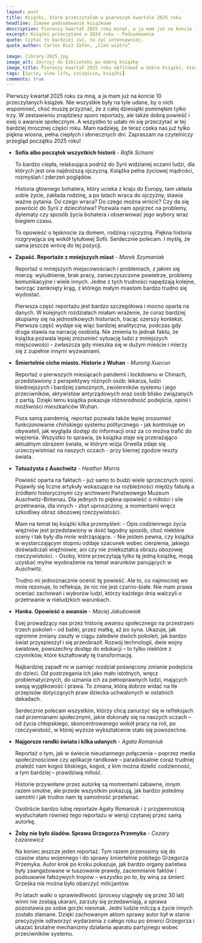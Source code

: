 ```yaml
---
layout: post
title: Książki, które przeczytałam w pierwszym kwartale 2025 roku
headline: Zimowe podsumowanie książkowe
description: Pierwszy kwartał 2025 roku minął, a ja mam już na koncie 10 przeczytanych książek – od reportaży po wciągającą powieść i inspirujący esej. Zapraszam na przegląd tytułów, które warto dodać do swojej listy lektur!
excerpt: Książki przeczytane w 2024 roku - Podsumowanie
quote: Czytać to bardziej żyć, to żyć intensywniej.
quote_author: Carlos Ruiz Zafón, „Cień wiatru”

image: library-2025.jpg
image_alt: Zajrzyj do biblioteki po dobrą książkę
image_title: Pierwszy kwartał 2025 roku obfitował w dobre książki, które chciało się czytać. Oto ich podsumowanie.
tags: [życie, slow life, szczęście, książki]
comments: true
---
```


Pierwszy kwartał 2025 roku za mną, a ja mam już na koncie 10 przeczytanych książek. Nie wszystkie były na tyle udane, by o nich wspomnieć, choć muszę przyznać, że z całej dziesiątki pominęłam tylko trzy. W zestawieniu znajdziesz sporo reportaży, ale także dobrą powieść i esej o awansie społecznym. A wszystko to udało mi się przeczytać w tej bardziej mrocznej części roku. Mam nadzieję, że teraz czeka nas już tylko piękna wiosna, pełna ciepłych i słonecznych dni. Zapraszam na czytelniczy przegląd początku 2025 roku!

- **Sofia albo początek wszystkich historii** - _Rafik Schami_

    To bardzo ciepła, relaksująca podróż do Syrii widzianej oczami ludzi, dla których jest ona najdroższą ojczyzną. Książka pełna życiowej mądrości, rozmyślań i zderzeń poglądów.

    Historia głównego bohatera, który ucieka z kraju do Europy, tam układa sobie życie, zakłada rodzinę, a po latach wraca do ojczyzny, stawia ważne pytania. Do czego wraca? Do czego można wrócić? Czy da się powrócić do Syrii z dzieciństwa? Pozwala nam spojrzeć na problemy, dylematy czy sposób życia bohatera i obserwować jego wybory wraz biegiem czasu.

    To opowieść o tęsknocie za domem, rodziną i ojczyzną. Piękna historia rozgrywjąca się wokół tytułowej Sofii. Serdecznie polecam. I myślę, że sama jeszcze wrócę do tej pozycji.

- **Zapaść. Reportaże z mniejszych miast** - _Marek Szymaniak_

    Reportaż o mniejszych miejscowościach i problemach, z jakimi się mierzą: wyludnienie, brak pracy, zanieczyszczone powietrze, problemy komunikacyjne i wiele innych. Jedne z tych trudności napędzają kolejne, tworząc zamknięty krąg, z którego małym miastom bardzo trudno się wydostać.

    Pierwsza część reportażu jest bardzo szczegółowa i mocno oparta na danych. W kolejnych rozdziałach miałam wrażenie, że coraz bardziej skupiamy się na jednostkowych historiach, tracąc szerszy kontekst. Pierwsza część wydaje się więc bardziej analityczna, podczas gdy druga stawia na narrację osobistą. Nie zmienia to jednak faktu, że książka pozwala lepiej zrozumieć sytuację ludzi z mniejszych miejscowości – zwłaszcza gdy mieszka się w dużym mieście i mierzy się z zupełnie innymi wyzwaniami.

- **Śmiertelnie ciche miasto. Historie z Wuhan** - _Murong Xuecun_

    Reportaż o pierwszych miesiącach pandemii i lockdownu w Chinach, przedstawiony z perspektywy różnych osób: lekarza, ludzi biedniejszych i bardziej zamożnych, zwolenników systemu i jego przeciwników, aktywistów antyrządowych oraz osób blisko związanych z partią. Dzięki temu książka pokazuje różnorodność podejścia, opinii i możliwości mieszkańców Wuhan.

    Poza samą pandemią, reportaż pozwala także lepiej zrozumieć funkcjonowanie chińskiego systemu politycznego - jak kontroluje on obywateli, jak wygląda dostęp do informacji oraz za co można trafić do więzienia. Wszystko to sprawia, że książka staje się przerażająco aktualnym obrazem świata, w którym wizja Orwella zdaje się urzeczywistniać na naszych oczach - przy biernej zgodzie reszty świata.

- **Tatuażysta z Auschwitz** - _Heather Morris_

    Powieść oparta na faktach - już samo to budzi wiele sprzecznych opinii. Pojawiły się liczne artykuły wskazujące na rozbieżności między fabułą a źródłami historycznymi czy archiwami Państwowego Muzeum Auschwitz-Birkenau. Dla jednych to piękna opowieść o miłości i sile przetrwania, dla innych - zbyt uproszczony, a momentami wręcz szkodliwy obraz obozowej rzeczywistości.

    Mam na temat tej książki kilka przemyśleń:
      - Opis codziennego życia więźniów jest przedstawiony w dość łagodny sposób, choć niektóre sceny i tak były dla mnie wstrząsające.
      - Nie jestem pewna, czy książka w wystarczającym stopniu oddaje szacunek wobec cierpienia, jakiego doświadczali więźniowie, ani czy nie zniekształca obrazu obozowej rzeczywistości.
      - Osoby, które przeczytają tylko tę jedną książkę, mogą uzyskać mylne wyobrażenie na temat warunków panujących w Auschwitz.

    Trudno mi jednoznacznie ocenić tę powieść. Ale to, co najmocniej we mnie rezonuje, to refleksja, że nic nie jest czarno-białe. Nie mam prawa oceniać zachowań i wyborów ludzi, którzy każdego dnia walczyli o przetrwanie w nieludzkich warunkach.

- **Hanka. Opowieść o awansie** - _Maciej Jakubowiak_

    Esej prowadzący nas przez historię awansu społecznego na przestrzeni trzech pokoleń – od babki, przez matkę, aż po syna. Ukazuje, jak ogromne zmiany zaszły w ciągu zaledwie dwóch pokoleń, jak bardzo świat przyspieszył i się przeobraził. Rozwój technologii, dwie wojny światowe, powszechny dostęp do edukacji – to tylko niektóre z czynników, które kształtowały tę transformację.

    Najbardziej zapadł mi w pamięć rozdział poświęcony zmianie podejścia do dzieci. Od postrzegania ich jako mało istotnych, wręcz problematycznych, do uznania ich za pełnoprawnych ludzi, mających swoją wyjątkowość i prawa. To zmiana, którą dobrze widać na tle przepisów dotyczących praw dziecka uchwalonych w ostatnich dekadach.

    Serdecznie polecam wszystkim, którzy chcą zanurzyć się w refleksjach nad przemianami społecznymi, jakie dokonały się na naszych oczach – od życia chłopskiego, skoncentrowanego wokół pracy na roli, po rzeczywistość, w której wyższe wykształcenie stało się powszechne.

- **Najgorsze randki świata i kilka udanych** - _Agata Romaniuk_

    Reportaż o tym, jak w świecie nieustannego połączenia – poprzez media społecznościowe czy aplikacje randkowe – paradoksalnie coraz trudniej znaleźć nam kogoś bliskiego, kogoś, z kim można dzielić codzienność, a tym bardziej – prawdziwą miłość.

    Historie przywołane przez autorkę są momentami zabawne, innym razem smutne, ale przede wszystkim pokazują, jak bardzo jesteśmy samotni i jak trudno nam tę samotność przełamać.

    Osobiście bardzo lubię reportaże Agaty Romaniuk i z przyjemnością wysłuchałam również tego reportażu w wersji czytanej przez samą autorkę.

- **Żeby nie było śladów. Sprawa Grzegorza Przemyka** - _Cezary Łazarewicz_

    Na koniec jeszcze jeden reportaż. Tym razem przenosimy się do czasów stanu wojennego i do sprawy śmiertelnie pobitego Grzegorza Przemyka. Autor krok po kroku pokazuje, jak bardzo organy państwa były zaangażowane w tuszowanie prawdy, zaciemnianie faktów i podsuwanie fałszywych tropów – wszystko po to, by winą za śmierć Grześka nie można było obarczyć milicjantów.

    Po latach walki o sprawiedliwość (procesy ciągnęły się przez 30 lat) winni nie zostają ukarani, zarzuty się przedawniają, a sprawa pozostawia po sobie gorzki niesmak. Jedni ludzie milczą a życie innych zostało złamane. Dzięki zachowanym aktom sprawy autor był w stanie precyzyjnie odtworzyć wydarzenia z całego roku po śmierci Grzegorza i ukazać brutalne mechanizmy działania aparatu partyjnego wobec przeciwników systemu.
